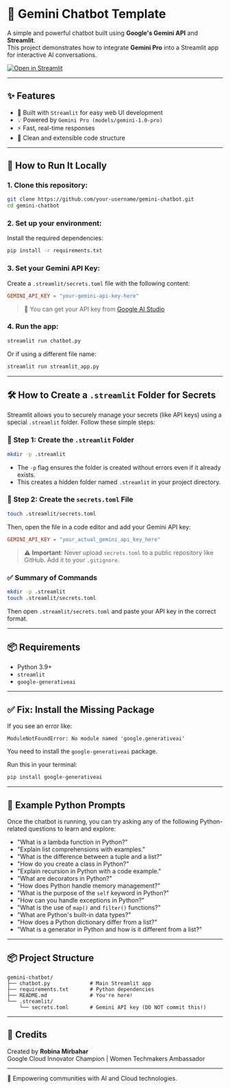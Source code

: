 
# 🤖 Gemini Chatbot Template

A simple and powerful chatbot built using **Google's Gemini API** and **Streamlit**.  
This project demonstrates how to integrate **Gemini Pro** into a Streamlit app for interactive AI conversations.

[![Open in Streamlit](https://static.streamlit.io/badges/streamlit_badge_black_white.svg)](https://chatbot-gemini-simple.streamlit.app/)

---

## ✨ Features

- 🚀 Built with `Streamlit` for easy web UI development  
- 💡 Powered by `Gemini Pro (models/gemini-1.0-pro)`  
- ⚡ Fast, real-time responses  
- 🧱 Clean and extensible code structure

---

## 🚀 How to Run It Locally

### 1. Clone this repository:

```bash
git clone https://github.com/your-username/gemini-chatbot.git
cd gemini-chatbot
```

### 2. Set up your environment:

Install the required dependencies:

```bash
pip install -r requirements.txt
```

### 3. Set your Gemini API Key:

Create a `.streamlit/secrets.toml` file with the following content:

```toml
GEMINI_API_KEY = "your-gemini-api-key-here"
```

> 🔑 You can get your API key from [Google AI Studio](https://makersuite.google.com/app)

### 4. Run the app:

```bash
streamlit run chatbot.py
```

Or if using a different file name:

```bash
streamlit run streamlit_app.py
```

---

## 🛠️ How to Create a `.streamlit` Folder for Secrets

Streamlit allows you to securely manage your secrets (like API keys) using a special `.streamlit` folder. Follow these simple steps:

### 🔧 Step 1: Create the `.streamlit` Folder

```bash
mkdir -p .streamlit
```

- The `-p` flag ensures the folder is created without errors even if it already exists.
- This creates a hidden folder named `.streamlit` in your project directory.

### 🔐 Step 2: Create the `secrets.toml` File

```bash
touch .streamlit/secrets.toml
```

Then, open the file in a code editor and add your Gemini API key:

```toml
GEMINI_API_KEY = "your_actual_gemini_api_key_here"
```

> ⚠️ **Important**: Never upload `secrets.toml` to a public repository like GitHub. Add it to your `.gitignore`.

### ✅ Summary of Commands

```bash
mkdir -p .streamlit
touch .streamlit/secrets.toml
```

Then open `.streamlit/secrets.toml` and paste your API key in the correct format.

---

## 📦 Requirements

- Python 3.9+
- `streamlit`
- `google-generativeai`

---

## ✅ Fix: Install the Missing Package

If you see an error like:

```text
ModuleNotFoundError: No module named 'google.generativeai'
```

You need to install the `google-generativeai` package.

Run this in your terminal:

```bash
pip install google-generativeai
```

---

## 🧪 Example Python Prompts

Once the chatbot is running, you can try asking any of the following Python-related questions to learn and explore:

- "What is a lambda function in Python?"
- "Explain list comprehensions with examples."
- "What is the difference between a tuple and a list?"
- "How do you create a class in Python?"
- "Explain recursion in Python with a code example."
- "What are decorators in Python?"
- "How does Python handle memory management?"
- "What is the purpose of the `self` keyword in Python?"
- "How can you handle exceptions in Python?"
- "What is the use of `map()` and `filter()` functions?"
- "What are Python's built-in data types?"
- "How does a Python dictionary differ from a list?"
- "What is a generator in Python and how is it different from a list?"


---

## 📦 Project Structure

```
gemini-chatbot/
├── chatbot.py             # Main Streamlit app
├── requirements.txt       # Python dependencies
├── README.md              # You're here!
└── .streamlit/
    └── secrets.toml       # Gemini API key (DO NOT commit this!)
```

---

## 🙌 Credits

Created by **Robina Mirbahar**  
Google Cloud Innovator Champion | Women Techmakers Ambassador  

---

🧠 Empowering communities with AI and Cloud technologies.
```

